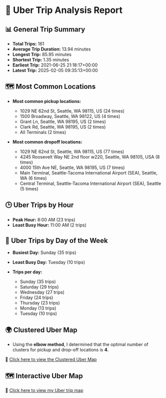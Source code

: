 # 🚖 Uber Trip Analysis Report

## 📊 General Trip Summary

- **Total Trips:** 161
- **Average Trip Duration:** 13.94 minutes
- **Longest Trip:** 85.95 minutes
- **Shortest Trip:** 1.35 minutes
- **Earliest Trip:** 2021-06-25 21:18:17+00:00
- **Latest Trip:** 2025-02-05 09:35:13+00:00

## 🗺️ Most Common Locations

- **Most common pickup locations:**
  - 1029 NE 62nd St, Seattle, WA 98115, US (24 times)
  - 1500 Broadway, Seattle, WA 98122, US (4 times)
  - Grant Ln, Seattle, WA 98195, US (2 times)
  - Clark Rd, Seattle, WA 98195, US (2 times)
  - All Terminals (2 times)

- **Most common dropoff locations:**
  - 1029 NE 62nd St, Seattle, WA 98115, US (77 times)
  - 4245 Roosevelt Way NE 2nd floor w220, Seattle, WA 98105, USA (8 times)
  - 4000 15th Ave NE, Seattle, WA 98195, US (7 times)
  - Main Terminal, Seattle-Tacoma International Airport (SEA), Seattle, WA (6 times)
  - Central Terminal, Seattle-Tacoma International Airport (SEA), Seattle (5 times)
## 🕒 Uber Trips by Hour

- **Peak Hour:** 8:00 AM (23 trips)
- **Least Busy Hour:** 11:00 AM (2 trips)

## 📅 Uber Trips by Day of the Week

- **Busiest Day:** Sunday (35 trips)
- **Least Busy Day:** Tuesday (10 trips)

- **Trips per day:**
  - Sunday (35 trips)
  - Saturday (29 trips)
  - Wednesday (27 trips)
  - Friday (24 trips)
  - Thursday (23 trips)
  - Monday (13 trips)
  - Tuesday (10 trips)

## 🌍 Clustered Uber Map

- Using the **elbow method**, I determined that the optimal number of clusters for pickup and drop-off locations is **4**.

🔗 [Click here to view the Clustered Uber Map](https://paulgarces.github.io/MyUberData/uber_clusters_map.html)

## 🗺️ Interactive Uber Map

🔗 [Click here to view my Uber trip map](https://paulgarces.github.io/MyUberData/myubermap.html)

